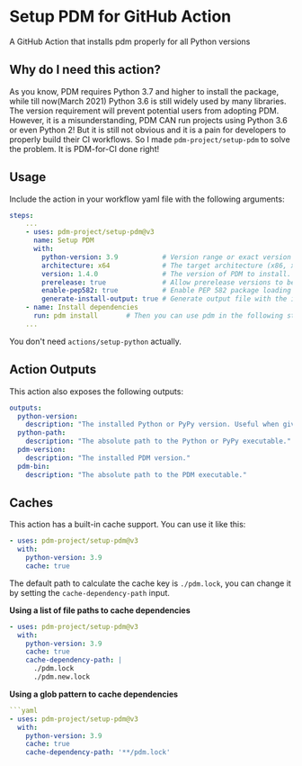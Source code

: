 # Setup PDM for GitHub Action

A GitHub Action that installs pdm properly for all Python versions

## Why do I need this action?

As you know, PDM requires Python 3.7 and higher to install the package, while till now(March 2021) Python 3.6 is still widely used by many libraries. The version requirement will prevent potential users from adopting PDM. However, it is a misunderstanding, PDM CAN run projects using Python 3.6 or even Python 2!
But it is still not obvious and it is a pain for developers to properly build their CI workflows. So I made `pdm-project/setup-pdm` to solve the problem. It is PDM-for-CI done right!

## Usage

Include the action in your workflow yaml file with the following arguments:

```yaml
steps:
    ...
    - uses: pdm-project/setup-pdm@v3
      name: Setup PDM
      with:
        python-version: 3.9           # Version range or exact version of a Python version to use, the same as actions/setup-python
        architecture: x64             # The target architecture (x86, x64) of the Python interpreter. the same as actions/setup-python
        version: 1.4.0                # The version of PDM to install. Leave it as empty to use the latest version from PyPI, or 'head' to use the latest version from GitHub
        prerelease: true              # Allow prerelease versions to be installed
        enable-pep582: true           # Enable PEP 582 package loading globally
        generate-install-output: true # Generate output file with the installation info
    - name: Install dependencies
      run: pdm install       # Then you can use pdm in the following steps.
    ...
```

You don't need `actions/setup-python` actually.

## Action Outputs

This action also exposes the following outputs:

```yaml
outputs:
  python-version:
    description: "The installed Python or PyPy version. Useful when given a version range as input."
  python-path:
    description: "The absolute path to the Python or PyPy executable."
  pdm-version:
    description: "The installed PDM version."
  pdm-bin:
    description: "The absolute path to the PDM executable."
```

## Caches

This action has a built-in cache support. You can use it like this:

```yaml
- uses: pdm-project/setup-pdm@v3
  with:
    python-version: 3.9
    cache: true
```

The default path to calculate the cache key is `./pdm.lock`, you can change it by setting the `cache-dependency-path` input.

**Using a list of file paths to cache dependencies**

```yaml
- uses: pdm-project/setup-pdm@v3
  with:
    python-version: 3.9
    cache: true
    cache-dependency-path: |
      ./pdm.lock
      ./pdm.new.lock
```

**Using a glob pattern to cache dependencies**

```yaml
```yaml
- uses: pdm-project/setup-pdm@v3
  with:
    python-version: 3.9
    cache: true
    cache-dependency-path: '**/pdm.lock'
```
